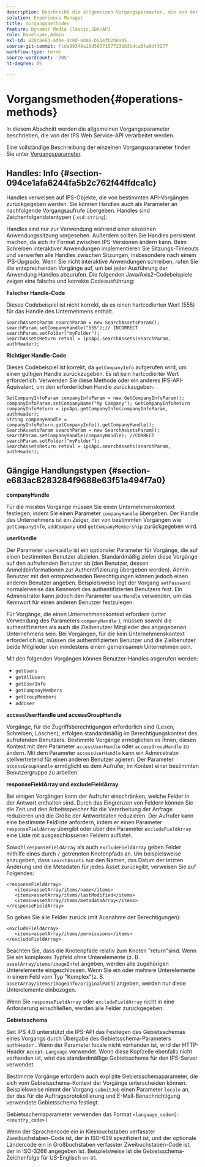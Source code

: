 ```yaml
---
description: Beschreibt die allgemeinen Vorgangsparameter, die von der IPS Web Service-API verarbeitet werden.
solution: Experience Manager
title: Vorgangsmethoden
feature: Dynamic Media Classic,SDK/API
role: Developer,Admin
exl-id: 020c8e63-ad4e-4c0d-8da6-b51efb2b89a5
source-git-commit: fcda99340a18d5037157723bb3bdca5fa9df3277
workflow-type: tm+mt
source-wordcount: '705'
ht-degree: 0%

---
```


# Vorgangsmethoden{#operations-methods}

In diesem Abschnitt werden die allgemeinen Vorgangsparameter beschrieben, die von der IPS Web Service-API verarbeitet werden.

Eine vollständige Beschreibung der einzelnen Vorgangsparameter finden Sie unter [Vorgangsparameter](/help/aem-ips-api/operations/c-operations-intro/c-methods/c-methods.md).

## Handles: Info {#section-094ce1afa6244fa5b2c762f44ffdca1c}

Handles verweisen auf IPS-Objekte, die von bestimmten API-Vorgängen zurückgegeben werden. Sie können Handles auch als Parameter an nachfolgende Vorgangsaufrufe übergeben. Handles sind Zeichenfolgendatentypen ( `xsd:string`).

Handles sind nur zur Verwendung während einer einzelnen Anwendungssitzung vorgesehen. Außerdem sollten Sie Handles persistent machen, da sich ihr Format zwischen IPS-Versionen ändern kann. Beim Schreiben interaktiver Anwendungen implementieren Sie Sitzungs-Timeouts und verwerfen alle Handles zwischen Sitzungen, insbesondere nach einem IPS-Upgrade. Wenn Sie nicht interaktive Anwendungen schreiben, rufen Sie die entsprechenden Vorgänge auf, um bei jeder Ausführung der Anwendung Handles abzurufen. Die folgenden Java/Axis2-Codebeispiele zeigen eine falsche und korrekte Codeausführung:

**Falscher Handle-Code**

Dieses Codebeispiel ist nicht korrekt, da es einen hartcodierten Wert (555) für das Handle des Unternehmens enthält.

```
SearchAssetsParam searchParam = new SearchAssetsParam(); searchParam.setCompanyHandle("555");// INCORRECT 
searchParam.setFolder("myFolder"); 
SearchAssetsReturn retVal = ipsApi.searchAssets(searchParam, authHeader);
```

**Richtiger Handle-Code**

Dieses Codebeispiel ist korrekt, da `getCompanyInfo` aufgerufen wird, um einen gültigen Handle zurückzugeben. Es ist kein hartcodierter Wert erforderlich. Verwenden Sie diese Methode oder ein anderes IPS-API-Äquivalent, um den erforderlichen Handle zurückzugeben.

```
GetCompanyInfoParam companyInfoParam = new GetCompanyInfoParam(); 
companyInfoParam.setCompanyName("My Company"); GetCompanyInfoReturn companyInfoReturn = ipsApi.getCompanyInfo(companyInfoParam, authHeader); 
String companyHandle = companyInfoReturn.getCompanyInfo().getCompanyHandle(); 
SearchAssetsParam searchParam = new SearchAssetsParam(); searchParam.setCompanyHandle(companyHandle); //CORRECT 
searchParam.setFolder("myFolder"); 
SearchAssetsReturn retVal = ipsApi.searchAssets(searchParam, authHeader);
```

## Gängige Handlungstypen {#section-e683ac8283284f9688e63f51a494f7a0}

**companyHandle**

Für die meisten Vorgänge müssen Sie einen Unternehmenskontext festlegen, indem Sie einen Parameter `companyHandle` übergeben. Der Handle des Unternehmens ist ein Zeiger, der von bestimmten Vorgängen wie `getCompanyInfo`, `addCompany` und `getCompanyMembership` zurückgegeben wird.

**userHandle**

Der Parameter `userHandle` ist ein optionaler Parameter für Vorgänge, die auf einen bestimmten Benutzer abzielen. Standardmäßig zielen diese Vorgänge auf den aufrufenden Benutzer ab (den Benutzer, dessen Anmeldeinformationen zur Authentifizierung übergeben werden). Admin-Benutzer mit den entsprechenden Berechtigungen können jedoch einen anderen Benutzer angeben. Beispielsweise legt der Vorgang `setPassword` normalerweise das Kennwort des authentifizierten Benutzers fest. Ein Administrator kann jedoch den Parameter `userHandle` verwenden, um das Kennwort für einen anderen Benutzer festzulegen.

Für Vorgänge, die einen Unternehmenskontext erfordern (unter Verwendung des Parameters `companyHandle` ), müssen sowohl die authentifizierten als auch die Zielbenutzer Mitglieder des angegebenen Unternehmens sein. Bei Vorgängen, für die kein Unternehmenskontext erforderlich ist, müssen die authentifizierten Benutzer und die Zielbenutzer beide Mitglieder von mindestens einem gemeinsamen Unternehmen sein.

Mit den folgenden Vorgängen können Benutzer-Handles abgerufen werden:

* `getUsers`
* `getAllUsers`
* `getUserInfo`
* `getCompanyMembers`
* `getGroupMembers`
* `addUser`

**accessUserHandle und accessGroupHandle**

Vorgänge, für die Zugriffsberechtigungen erforderlich sind (Lesen, Schreiben, Löschen), erfolgen standardmäßig im Berechtigungskontext des aufrufenden Benutzers. Bestimmte Vorgänge ermöglichen es Ihnen, diesen Kontext mit dem Parameter `accessUserHandle` oder `accessGroupHandle` zu ändern. Mit dem Parameter `accessUserHandle` kann ein Administrator stellvertretend für einen anderen Benutzer agieren. Der Parameter `accessGroupHandle` ermöglicht es dem Aufrufer, im Kontext einer bestimmten Benutzergruppe zu arbeiten.

**responseFieldArray und excludeFieldArray**

Bei einigen Vorgängen kann der Aufrufer einschränken, welche Felder in der Antwort enthalten sind. Durch das Eingrenzen von Feldern können Sie die Zeit und den Arbeitsspeicher für die Verarbeitung der Anfrage reduzieren und die Größe der Antwortdaten reduzieren. Der Aufrufer kann eine bestimmte Feldliste anfordern, indem er einen Parameter `responseFieldArray` übergibt oder über den Parameter `excludeFieldArray` eine Liste mit ausgeschlossenen Feldern auflistet.

Sowohl `responseFieldArray` als auch `excludeFieldArray` geben Felder mithilfe eines durch `/` getrennten Knotenpfads an. Um beispielsweise anzugeben, dass `searchAssets` nur den Namen, das Datum der letzten Änderung und die Metadaten für jedes Asset zurückgibt, verweisen Sie auf Folgendes:

```
<responseFieldArray> 
   <items>assetArray/items/name</items> 
   <items>assetArray/items/lastModified</items> 
   <items>assetArray/items/metadataArray</items> 
</responseFieldArray>
```

So geben Sie alle Felder zurück (mit Ausnahme der Berechtigungen):

```
<excludeFieldArray> 
   <items>assetArray/items/permissions</items> 
</excludeFieldArray>
```

Beachten Sie, dass die Knotenpfade relativ zum Knoten &quot;return&quot;sind. Wenn Sie ein komplexes Typfeld ohne Unterelemente (z. B. `assetArray/items/imageInfo`) angeben, werden alle zugehörigen Unterelemente eingeschlossen. Wenn Sie ein oder mehrere Unterelemente in einem Feld vom Typ &quot;Komplex&quot;(z. B. `assetArray/items/imageInfo/originalPath`) angeben, werden nur diese Unterelemente einbezogen.

Wenn Sie `responseFieldArray` oder `excludeFieldArray` nicht in eine Anforderung einschließen, werden alle Felder zurückgegeben.

**Gebietsschema**

Seit IPS 4.0 unterstützt die IPS-API das Festlegen des Gebietsschemas eines Vorgangs durch Übergabe des Gebietsschema-Parameters `authHeader` . Wenn der Parameter locale nicht vorhanden ist, wird der HTTP-Header `Accept-Language` verwendet. Wenn diese Kopfzeile ebenfalls nicht vorhanden ist, wird das standardmäßige Gebietsschema für den IPS-Server verwendet.

Bestimmte Vorgänge erfordern auch explizite Gebietsschemaparameter, die sich vom Gebietsschema-Kontext der Vorgänge unterscheiden können. Beispielsweise nimmt der Vorgang `submitJob` einen Parameter `locale` an, der das für die Auftragsprotokollierung und E-Mail-Benachrichtigung verwendete Gebietsschema festlegt.

Gebietsschemaparameter verwenden das Format `<language_code>[-<country_code>]`

Wenn der Sprachencode ein in Kleinbuchstaben verfasster Zweibuchstaben-Code ist, der in ISO-639 spezifiziert ist, und der optionale Ländercode ein in Großbuchstaben verfasster Zweibuchstaben-Code ist, der in ISO-3266 angegeben ist. Beispielsweise ist die Gebietsschema-Zeichenfolge für US-Englisch `en-US`.
